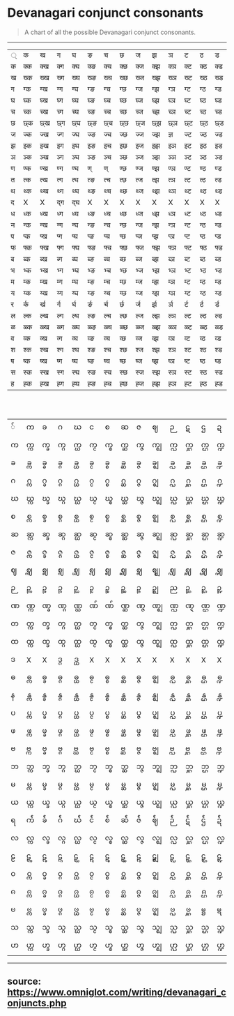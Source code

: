 

# Devanagari conjunct consonants

> A chart of all the possible Devanagari conjunct consonants.

-----
<table><tbody><tr><td>्</td><td>क</td><td>ख</td><td>ग</td><td>घ</td><td>ङ</td><td>च</td><td>छ</td><td>ज</td><td>झ</td><td>ञ</td><td>ट</td><td>ठ</td><td>ड</td><td>ढ</td><td>ण</td><td>त</td><td>थ</td><td>द</td><td>ध</td><td>न</td><td>प</td><td>फ</td><td>ब</td><td>भ</td><td>म</td><td>य</td><td>र</td><td>ल</td><td>ळ</td><td>व</td><td>श</td><td>ष</td><td>स</td><td>ह</td></tr><tr><td>क</td><td>क्क</td><td>क्ख</td><td>क्ग</td><td>क्घ</td><td>क्ङ</td><td>क्च</td><td>क्छ</td><td>क्ज</td><td>क्झ</td><td>क्ञ</td><td>क्ट</td><td>क्ठ</td><td>क्ड</td><td>क्ढ</td><td>क्ण</td><td>क्त</td><td>क्थ</td><td>क्द</td><td>क्ध</td><td>क्न</td><td>क्प</td><td>क्फ</td><td>क्ब</td><td>क्भ</td><td>क्म</td><td>क्य</td><td>क्र</td><td>क्ल</td><td>क्ळ</td><td>क्व</td><td>क्श</td><td>क्ष</td><td>क्स</td><td>क्ह</td></tr><tr><td>ख</td><td>ख्क</td><td>ख्ख</td><td>ख्ग</td><td>ख्घ</td><td>ख्ङ</td><td>ख्च</td><td>ख्छ</td><td>ख्ज</td><td>ख्झ</td><td>ख्ञ</td><td>ख्ट</td><td>ख्ठ</td><td>ख्ड</td><td>ख्ढ</td><td>ख्ण</td><td>ख्त</td><td>ख्थ</td><td>ख्द</td><td>ख्ध</td><td>ख्न</td><td>ख्प</td><td>ख्फ</td><td>ख्ब</td><td>ख्भ</td><td>ख्म</td><td>ख्य</td><td>ख्र</td><td>ख्ल</td><td>ख्ळ</td><td>ख्व</td><td>ख्श</td><td>ख्ष</td><td>ख्स</td><td>ख्ह</td></tr><tr><td>ग</td><td>ग्क</td><td>ग्ख</td><td>ग्ग</td><td>ग्घ</td><td>ग्ङ</td><td>ग्च</td><td>ग्छ</td><td>ग्ज</td><td>ग्झ</td><td>ग्ञ</td><td>ग्ट</td><td>ग्ठ</td><td>ग्ड</td><td>ग्ढ</td><td>ग्ण</td><td>ग्त</td><td>ग्थ</td><td>ग्द</td><td>ग्ध</td><td>ग्न</td><td>ग्प</td><td>ग्फ</td><td>ग्ब</td><td>ग्भ</td><td>ग्म</td><td>ग्य</td><td>ग्र</td><td>ग्ल</td><td>ग्ळ</td><td>ग्व</td><td>ग्श</td><td>ग्ष</td><td>ग्स</td><td>ग्ह</td></tr><tr><td>घ</td><td>घ्क</td><td>घ्ख</td><td>घ्ग</td><td>घ्घ</td><td>घ्ङ</td><td>घ्च</td><td>घ्छ</td><td>घ्ज</td><td>घ्झ</td><td>घ्ञ</td><td>घ्ट</td><td>घ्ठ</td><td>घ्ड</td><td>घ्ढ</td><td>घ्ण</td><td>घ्त</td><td>घ्थ</td><td>घ्द</td><td>घ्ध</td><td>घ्न</td><td>घ्प</td><td>घ्फ</td><td>घ्ब</td><td>घ्भ</td><td>घ्म</td><td>घ्य</td><td>घ्र</td><td>घ्ल</td><td>घ्ळ</td><td>घ्व</td><td>घ्श</td><td>घ्ष</td><td>घ्स</td><td>घ्ह</td></tr><tr><td>च</td><td>च्क</td><td>च्ख</td><td>च्ग</td><td>च्घ</td><td>च्ङ</td><td>च्च</td><td>च्छ</td><td>च्ज</td><td>च्झ</td><td>च्ञ</td><td>च्ट</td><td>च्ठ</td><td>च्ड</td><td>च्ढ</td><td>च्ण</td><td>च्त</td><td>च्थ</td><td>च्द</td><td>च्ध</td><td>च्न</td><td>च्प</td><td>च्फ</td><td>च्ब</td><td>च्भ</td><td>च्म</td><td>च्य</td><td>च्र</td><td>च्ल</td><td>च्ळ</td><td>च्व</td><td>च्श</td><td>च्ष</td><td>च्स</td><td>च्ह</td></tr><tr><td>छ</td><td>छ्क</td><td>छ्ख</td><td>छ्ग</td><td>छ्घ</td><td>छ्ङ</td><td>छ्च</td><td>छ्छ</td><td>छ्ज</td><td>छ्झ</td><td>छ्ञ</td><td>छ्ट</td><td>छ्ठ</td><td>छ्ड</td><td>छ्ढ</td><td>छ्ण</td><td>छ्त</td><td>छ्थ</td><td>छ्द</td><td>छ्ध</td><td>छ्न</td><td>छ्प</td><td>छ्फ</td><td>छ्ब</td><td>छ्भ</td><td>छ्म</td><td>छ्य</td><td>छ्र</td><td>छ्ल</td><td>छ्ळ</td><td>छ्व</td><td>छ्श</td><td>छ्ष</td><td>छ्स</td><td>छ्ह</td></tr><tr><td>ज</td><td>ज्क</td><td>ज्ख</td><td>ज्ग</td><td>ज्घ</td><td>ज्ङ</td><td>ज्च</td><td>ज्छ</td><td>ज्ज</td><td>ज्झ</td><td>ज्ञ</td><td>ज्ट</td><td>ज्ठ</td><td>ज्ड</td><td>ज्ढ</td><td>ज्ण</td><td>ज्त</td><td>ज्थ</td><td>ज्द</td><td>ज्ध</td><td>ज्न</td><td>ज्प</td><td>ज्फ</td><td>ज्ब</td><td>ज्भ</td><td>ज्म</td><td>ज्य</td><td>ज्र</td><td>ज्ल</td><td>ज्ळ</td><td>ज्व</td><td>ज्श</td><td>ज्ष</td><td>ज्स</td><td>ज्ह</td></tr><tr><td>झ</td><td>झ्क</td><td>झ्ख</td><td>झ्ग</td><td>झ्घ</td><td>झ्ङ</td><td>झ्च</td><td>झ्छ</td><td>झ्ज</td><td>झ्झ</td><td>झ्ञ</td><td>झ्ट</td><td>झ्ठ</td><td>झ्ड</td><td>झ्ढ</td><td>झ्ण</td><td>झ्त</td><td>झ्थ</td><td>झ्द</td><td>झ्ध</td><td>झ्न</td><td>झ्प</td><td>झ्फ</td><td>झ्ब</td><td>झ्भ</td><td>झ्म</td><td>झ्य</td><td>झ्र</td><td>झ्ल</td><td>झ्ळ</td><td>झ्व</td><td>झ्श</td><td>झ्ष</td><td>झ्स</td><td>झ्ह</td></tr><tr><td>ञ</td><td>ञ्क</td><td>ञ्ख</td><td>ञ्ग</td><td>ञ्घ</td><td>ञ्ङ</td><td>ञ्च</td><td>ञ्छ</td><td>ञ्ज</td><td>ञ्झ</td><td>ञ्ञ</td><td>ञ्ट</td><td>ञ्ठ</td><td>ञ्ड</td><td>ञ्ढ</td><td>ञ्ण</td><td>ञ्त</td><td>ञ्थ</td><td>ञ्द</td><td>ञ्ध</td><td>ञ्न</td><td>ञ्प</td><td>ञ्फ</td><td>ञ्ब</td><td>ञ्भ</td><td>ञ्म</td><td>ञ्य</td><td>ञ्र</td><td>ञ्ल</td><td>ञ्ळ</td><td>ञ्व</td><td>ञ्श</td><td>ञ्ष</td><td>ञ्स</td><td>ञ्ह</td></tr><tr><td>ण</td><td>ण्क</td><td>ण्ख</td><td>ण्ग</td><td>ण्घ</td><td>ण्</td><td>ण्</td><td>ण्छ</td><td>ण्ज</td><td>ण्झ</td><td>ण्ञ</td><td>ण्ट</td><td>ण्ठ</td><td>ण्ड</td><td>ण्ढ</td><td>ण्ण</td><td>ण्त</td><td>ण्थ</td><td>ण्द</td><td>ण्ध</td><td>ण्न</td><td>ण्प</td><td>ण्फ</td><td>ण्ब</td><td>ण्भ</td><td>ण्म</td><td>ण्य</td><td>ण्र</td><td>ण्ल</td><td>ण्ळ</td><td>ण्व</td><td>ण्श</td><td>ण्ष</td><td>ण्स</td><td>ण्ह</td></tr><tr><td>त</td><td>त्क</td><td>त्ख</td><td>त्ग</td><td>त्घ</td><td>त्ङ</td><td>त्च</td><td>त्छ</td><td>त्ज</td><td>त्झ</td><td>त्ञ</td><td>त्ट</td><td>त्ठ</td><td>त्ड</td><td>त्ढ</td><td>त्ण</td><td>त्त</td><td>त्थ</td><td>त्द</td><td>त्ध</td><td>त्न</td><td>त्प</td><td>त्फ</td><td>त्ब</td><td>त्भ</td><td>त्म</td><td>त्य</td><td>त्र</td><td>त्ल</td><td>त्ळ</td><td>त्व</td><td>त्श</td><td>त्ष</td><td>त्स</td><td>त्ह</td></tr><tr><td>थ</td><td>थ्क</td><td>थ्ख</td><td>थ्ग</td><td>थ्घ</td><td>थ्ङ</td><td>थ्च</td><td>थ्छ</td><td>थ्ज</td><td>थ्झ</td><td>थ्ञ</td><td>थ्ट</td><td>थ्ठ</td><td>थ्ड</td><td>थ्ढ</td><td>थ्ण</td><td>थ्त</td><td>थ्थ</td><td>थ्द</td><td>थ्ध</td><td>थ्न</td><td>थ्प</td><td>थ्फ</td><td>थ्ब</td><td>थ्भ</td><td>थ्म</td><td>थ्य</td><td>थ्र</td><td>थ्ल</td><td>थ्ळ</td><td>थ्व</td><td>थ्श</td><td>थ्ष</td><td>थ्स</td><td>थ्ह</td></tr><tr><td>द</td><td>X</td><td>X</td><td>द्ग</td><td>द्घ</td><td>X</td><td>X</td><td>X</td><td>X</td><td>X</td><td>X</td><td>X</td><td>X</td><td>X</td><td>X</td><td>X</td><td>X</td><td>X</td><td>द्द</td><td>द्ध</td><td>द्न</td><td>X</td><td>X</td><td>द्ब</td><td>द्भ</td><td>द्म</td><td>द्य</td><td>द्र</td><td>X</td><td>X</td><td>द्व</td><td>X</td><td>X</td><td>X</td><td>X</td></tr><tr><td>ध</td><td>ध्क</td><td>ध्ख</td><td>ध्ग</td><td>ध्घ</td><td>ध्ङ</td><td>ध्च</td><td>ध्छ</td><td>ध्ज</td><td>ध्झ</td><td>ध्ञ</td><td>ध्ट</td><td>ध्ठ</td><td>ध्ड</td><td>ध्ढ</td><td>ध्ण</td><td>ध्त</td><td>ध्थ</td><td>ध्द</td><td>ध्ध</td><td>ध्न</td><td>ध्प</td><td>ध्फ</td><td>ध्ब</td><td>ध्भ</td><td>ध्म</td><td>ध्य</td><td>ध्र</td><td>ध्ल</td><td>ध्ळ</td><td>ध्व</td><td>ध्श</td><td>ध्ष</td><td>ध्स</td><td>ध्ह</td></tr><tr><td>न</td><td>न्क</td><td>न्ख</td><td>न्ग</td><td>न्घ</td><td>न्ङ</td><td>न्च</td><td>न्छ</td><td>न्ज</td><td>न्झ</td><td>न्ञ</td><td>न्ट</td><td>न्ठ</td><td>न्ड</td><td>न्ढ</td><td>न्ण</td><td>न्त</td><td>न्थ</td><td>न्द</td><td>न्ध</td><td>न्न</td><td>न्प</td><td>न्फ</td><td>न्ब</td><td>न्भ</td><td>न्म</td><td>न्य</td><td>न्र</td><td>न्ल</td><td>न्ळ</td><td>न्व</td><td>न्श</td><td>न्ष</td><td>न्स</td><td>न्ह</td></tr><tr><td>प</td><td>प्क</td><td>प्ख</td><td>प्ग</td><td>प्घ</td><td>प्ङ</td><td>प्च</td><td>प्छ</td><td>प्ज</td><td>प्झ</td><td>प्ञ</td><td>प्ट</td><td>प्ठ</td><td>प्ड</td><td>प्ढ</td><td>प्ण</td><td>प्त</td><td>प्थ</td><td>प्द</td><td>प्ध</td><td>प्न</td><td>प्प</td><td>प्फ</td><td>प्ब</td><td>प्भ</td><td>प्म</td><td>प्य</td><td>प्र</td><td>प्ल</td><td>प्ळ</td><td>प्व</td><td>प्श</td><td>प्ष</td><td>प्स</td><td>प्ह</td></tr><tr><td>फ</td><td>फ्क</td><td>फ्ख</td><td>फ्ग</td><td>फ्घ</td><td>फ्ङ</td><td>फ्च</td><td>फ्छ</td><td>फ्ज</td><td>फ्झ</td><td>फ्ञ</td><td>फ्ट</td><td>फ्ठ</td><td>फ्ड</td><td>फ्ढ</td><td>फ्ण</td><td>फ्त</td><td>फ्थ</td><td>फ्द</td><td>फ्ध</td><td>फ्न</td><td>फ्प</td><td>फ्फ</td><td>फ्ब</td><td>फ्भ</td><td>फ्म</td><td>फ्य</td><td>फ्र</td><td>फ्ल</td><td>फ्ळ</td><td>फ्व</td><td>फ्श</td><td>फ्ष</td><td>फ्स</td><td>फ्ह</td></tr><tr><td>ब</td><td>ब्क</td><td>ब्ख</td><td>ब्ग</td><td>ब्घ</td><td>ब्ङ</td><td>ब्च</td><td>ब्छ</td><td>ब्ज</td><td>ब्झ</td><td>ब्ञ</td><td>ब्ट</td><td>ब्ठ</td><td>ब्ड</td><td>ब्ढ</td><td>ब्ण</td><td>ब्त</td><td>ब्थ</td><td>ब्द</td><td>ब्ध</td><td>ब्न</td><td>ब्प</td><td>ब्फ</td><td>ब्ब</td><td>ब्भ</td><td>ब्म</td><td>ब्य</td><td>ब्र</td><td>ब्ल</td><td>ब्ळ</td><td>ब्व</td><td>ब्श</td><td>ब्ष</td><td>ब्स</td><td>ब्ह</td></tr><tr><td>भ</td><td>भ्क</td><td>भ्ख</td><td>भ्ग</td><td>भ्घ</td><td>भ्ङ</td><td>भ्च</td><td>भ्छ</td><td>भ्ज</td><td>भ्झ</td><td>भ्ञ</td><td>भ्ट</td><td>भ्ठ</td><td>भ्ड</td><td>भ्ढ</td><td>भ्ण</td><td>भ्त</td><td>भ्थ</td><td>भ्द</td><td>भ्ध</td><td>भ्न</td><td>भ्प</td><td>भ्फ</td><td>भ्ब</td><td>भ्भ</td><td>भ्म</td><td>भ्य</td><td>भ्र</td><td>भ्ल</td><td>भ्ळ</td><td>भ्व</td><td>भ्श</td><td>भ्ष</td><td>भ्स</td><td>भ्ह</td></tr><tr><td>म</td><td>म्क</td><td>म्ख</td><td>म्ग</td><td>म्घ</td><td>म्ङ</td><td>म्च</td><td>म्छ</td><td>म्ज</td><td>म्झ</td><td>म्ञ</td><td>म्ट</td><td>म्ठ</td><td>म्ड</td><td>म्ढ</td><td>म्ण</td><td>म्त</td><td>म्थ</td><td>म्द</td><td>म्ध</td><td>म्न</td><td>म्प</td><td>म्फ</td><td>म्ब</td><td>म्भ</td><td>म्म</td><td>म्य</td><td>म्र</td><td>म्ल</td><td>म्ळ</td><td>म्व</td><td>म्श</td><td>म्ष</td><td>म्स</td><td>म्ह</td></tr><tr><td>य</td><td>य्क</td><td>य्ख</td><td>य्ग</td><td>य्घ</td><td>य्ङ</td><td>य्च</td><td>य्छ</td><td>य्ज</td><td>य्झ</td><td>य्ञ</td><td>य्ट</td><td>य्ठ</td><td>य्ड</td><td>य्ढ</td><td>य्ण</td><td>य्त</td><td>य्थ</td><td>य्द</td><td>य्ध</td><td>य्न</td><td>य्प</td><td>य्फ</td><td>य्ब</td><td>य्भ</td><td>य्म</td><td>य्य</td><td>य्र</td><td>य्ल</td><td>य्ळ</td><td>य्व</td><td>य्श</td><td>य्ष</td><td>य्स</td><td>य्ह</td></tr><tr><td>र</td><td>र्क</td><td>र्ख</td><td>र्ग</td><td>र्घ</td><td>र्ङ</td><td>र्च</td><td>र्छ</td><td>र्ज</td><td>र्झ</td><td>र्ञ</td><td>र्ट</td><td>र्ठ</td><td>र्ड</td><td>र्ढ</td><td>र्ण</td><td>र्त</td><td>र्थ</td><td>र्द</td><td>र्ध</td><td>र्न</td><td>र्प</td><td>र्फ</td><td>र्ब</td><td>र्भ</td><td>र्म</td><td>र्य</td><td>र्र</td><td>र्ल</td><td>र्ळ</td><td>र्व</td><td>र्श</td><td>र्ष</td><td>र्स</td><td>र्ह</td></tr><tr><td>ल</td><td>ल्क</td><td>ल्ख</td><td>ल्ग</td><td>ल्घ</td><td>ल्ङ</td><td>ल्च</td><td>ल्छ</td><td>ल्ज</td><td>ल्झ</td><td>ल्ञ</td><td>ल्ट</td><td>ल्ठ</td><td>ल्ड</td><td>ल्ढ</td><td>ल्ण</td><td>ल्त</td><td>ल्थ</td><td>ल्द</td><td>ल्ध</td><td>ल्न</td><td>ल्प</td><td>ल्फ</td><td>ल्ब</td><td>ल्भ</td><td>ल्म</td><td>ल्य</td><td>ल्र</td><td>ल्ल</td><td>ल्ळ</td><td>ल्व</td><td>ल्श</td><td>ल्ष</td><td>ल्स</td><td>ल्ह</td></tr><tr><td>ळ</td><td>ळ्क</td><td>ळ्ख</td><td>ळ्ग</td><td>ळ्घ</td><td>ळ्ङ</td><td>ळ्च</td><td>ळ्छ</td><td>ळ्ज</td><td>ळ्झ</td><td>ळ्ञ</td><td>ळ्ट</td><td>ळ्ठ</td><td>ळ्ड</td><td>ळ्ढ</td><td>ळ्ण</td><td>ळ्त</td><td>ळ्थ</td><td>ळ्द</td><td>ळ्ध</td><td>ळ्न</td><td>ळ्प</td><td>ळ्फ</td><td>ळ्ब</td><td>ळ्भ</td><td>ळ्म</td><td>ळ्य</td><td>ळ्र</td><td>ळ्ल</td><td>ळ्ळ</td><td>ळ्व</td><td>ळ्श</td><td>ळ्ष</td><td>ळ्स</td><td>ळ्ह</td></tr><tr><td>व</td><td>व्क</td><td>व्ख</td><td>व्ग</td><td>व्घ</td><td>व्ङ</td><td>व्च</td><td>व्छ</td><td>व्ज</td><td>व्झ</td><td>व्ञ</td><td>व्ट</td><td>व्ठ</td><td>व्ड</td><td>व्ढ</td><td>व्ण</td><td>व्त</td><td>व्थ</td><td>व्द</td><td>व्ध</td><td>व्न</td><td>व्प</td><td>व्फ</td><td>व्ब</td><td>व्भ</td><td>व्म</td><td>व्य</td><td>व्र</td><td>व्ल</td><td>व्ळ</td><td>व्व</td><td>व्श</td><td>व्ष</td><td>व्स</td><td>व्ह</td></tr><tr><td>श</td><td>श्क</td><td>श्ख</td><td>श्ग</td><td>श्घ</td><td>श्ङ</td><td>श्च</td><td>श्छ</td><td>श्ज</td><td>श्झ</td><td>श्ञ</td><td>श्ट</td><td>श्ठ</td><td>श्ड</td><td>श्ढ</td><td>श्ण</td><td>श्त</td><td>श्थ</td><td>श्द</td><td>श्ध</td><td>श्न</td><td>श्प</td><td>श्फ</td><td>श्ब</td><td>श्भ</td><td>श्म</td><td>श्य</td><td>श्र</td><td>श्ल</td><td>श्ळ</td><td>श्व</td><td>श्श</td><td>श्ष</td><td>श्स</td><td>श्ह</td></tr><tr><td>ष</td><td>ष्क</td><td>ष्ख</td><td>ष्ग</td><td>ष्घ</td><td>ष्ङ</td><td>ष्च</td><td>ष्छ</td><td>ष्ज</td><td>ष्झ</td><td>ष्ञ</td><td>ष्ट</td><td>ष्ठ</td><td>ष्ड</td><td>ष्ढ</td><td>ष्ण</td><td>ष्त</td><td>ष्थ</td><td>ष्द</td><td>ष्ध</td><td>ष्न</td><td>ष्प</td><td>ष्फ</td><td>ष्ब</td><td>ष्भ</td><td>ष्म</td><td>ष्य</td><td>ष्र</td><td>ष्ल</td><td>ष्ळ</td><td>ष्व</td><td>ष्श</td><td>ष्ष</td><td>ष्स</td><td>ष्ह</td></tr><tr><td>स</td><td>स्क</td><td>स्ख</td><td>स्ग</td><td>स्घ</td><td>स्ङ</td><td>स्च</td><td>स्छ</td><td>स्ज</td><td>स्झ</td><td>स्ञ</td><td>स्ट</td><td>स्ठ</td><td>स्ड</td><td>स्ढ</td><td>स्ण</td><td>स्त</td><td>स्थ</td><td>स्द</td><td>स्ध</td><td>स्न</td><td>स्प</td><td>स्फ</td><td>स्ब</td><td>स्भ</td><td>स्म</td><td>स्य</td><td>स्र</td><td>स्ल</td><td>स्ळ</td><td>स्व</td><td>स्श</td><td>स्ष</td><td>स्स</td><td>स्ह</td></tr><tr><td>ह</td><td>ह्क</td><td>ह्ख</td><td>ह्ग</td><td>ह्घ</td><td>ह्ङ</td><td>ह्च</td><td>ह्छ</td><td>ह्ज</td><td>ह्झ</td><td>ह्ञ</td><td>ह्ट</td><td>ह्ठ</td><td>ह्ड</td><td>ह्ढ</td><td>ह्ण</td><td>ह्त</td><td>ह्थ</td><td>ह्द</td><td>ह्ध</td><td>ह्न</td><td>ह्प</td><td>ह्फ</td><td>ह्ब</td><td>ह्भ</td><td>ह्म</td><td>ह्य</td><td>ह्र</td><td>ह्ल</td><td>ह्ळ</td><td>ह्व</td><td>ह्श</td><td>ह्ष</td><td>ह्स</td><td>ह्ह</td></tr></tbody></table>


<span class="printhide"><br/> </span> <br/><div data-v-92d09ab6="" class="burmese" style="font-size: 100%;"><table><tbody><tr><td>်</td><td>က</td><td>ခ</td><td>ဂ</td><td>ဃ</td><td>င</td><td>စ</td><td>ဆ</td><td>ဇ</td><td>ဈ</td><td>ဉ</td><td>ဋ</td><td>ဌ</td><td>ဍ</td><td>ဎ</td><td>ဏ</td><td>တ</td><td>ထ</td><td>ဒ</td><td>ဓ</td><td>န</td><td>ပ</td><td>ဖ</td><td>ဗ</td><td>ဘ</td><td>မ</td><td>ယ</td><td>ရ</td><td>လ</td><td>ဠ</td><td>ဝ</td><td>ၐ</td><td>ၑ</td><td>သ</td><td>ဟ</td></tr><tr><td>က</td><td>က္က</td><td>က္ခ</td><td>က္ဂ</td><td>က္ဃ</td><td>က္င</td><td>က္စ</td><td>က္ဆ</td><td>က္ဇ</td><td>က္ဈ</td><td>က္ဉ</td><td>က္ဋ</td><td>က္ဌ</td><td>က္ဍ</td><td>က္ဎ</td><td>က္ဏ</td><td>က္တ</td><td>က္ထ</td><td>က္ဒ</td><td>က္ဓ</td><td>က္န</td><td>က္ပ</td><td>က္ဖ</td><td>က္ဗ</td><td>က္ဘ</td><td>က္မ</td><td>ကျ</td><td>ကြ</td><td>က္လ</td><td>က္ဠ</td><td>ကွ</td><td>က္ၐ</td><td>က္ၑ</td><td>က္သ</td><td>ကှ</td></tr><tr><td>ခ</td><td>ခ္က</td><td>ခ္ခ</td><td>ခ္ဂ</td><td>ခ္ဃ</td><td>ခ္င</td><td>ခ္စ</td><td>ခ္ဆ</td><td>ခ္ဇ</td><td>ခ္ဈ</td><td>ခ္ဉ</td><td>ခ္ဋ</td><td>ခ္ဌ</td><td>ခ္ဍ</td><td>ခ္ဎ</td><td>ခ္ဏ</td><td>ခ္တ</td><td>ခ္ထ</td><td>ခ္ဒ</td><td>ခ္ဓ</td><td>ခ္န</td><td>ခ္ပ</td><td>ခ္ဖ</td><td>ခ္ဗ</td><td>ခ္ဘ</td><td>ခ္မ</td><td>ချ</td><td>ခြ</td><td>ခ္လ</td><td>ခ္ဠ</td><td>ခွ</td><td>ခ္ၐ</td><td>ခ္ၑ</td><td>ခ္သ</td><td>ခှ</td></tr><tr><td>ဂ</td><td>ဂ္က</td><td>ဂ္ခ</td><td>ဂ္ဂ</td><td>ဂ္ဃ</td><td>ဂ္င</td><td>ဂ္စ</td><td>ဂ္ဆ</td><td>ဂ္ဇ</td><td>ဂ္ဈ</td><td>ဂ္ဉ</td><td>ဂ္ဋ</td><td>ဂ္ဌ</td><td>ဂ္ဍ</td><td>ဂ္ဎ</td><td>ဂ္ဏ</td><td>ဂ္တ</td><td>ဂ္ထ</td><td>ဂ္ဒ</td><td>ဂ္ဓ</td><td>ဂ္န</td><td>ဂ္ပ</td><td>ဂ္ဖ</td><td>ဂ္ဗ</td><td>ဂ္ဘ</td><td>ဂ္မ</td><td>ဂျ</td><td>ဂြ</td><td>ဂ္လ</td><td>ဂ္ဠ</td><td>ဂွ</td><td>ဂ္ၐ</td><td>ဂ္ၑ</td><td>ဂ္သ</td><td>ဂှ</td></tr><tr><td>ဃ</td><td>ဃ္က</td><td>ဃ္ခ</td><td>ဃ္ဂ</td><td>ဃ္ဃ</td><td>ဃ္င</td><td>ဃ္စ</td><td>ဃ္ဆ</td><td>ဃ္ဇ</td><td>ဃ္ဈ</td><td>ဃ္ဉ</td><td>ဃ္ဋ</td><td>ဃ္ဌ</td><td>ဃ္ဍ</td><td>ဃ္ဎ</td><td>ဃ္ဏ</td><td>ဃ္တ</td><td>ဃ္ထ</td><td>ဃ္ဒ</td><td>ဃ္ဓ</td><td>ဃ္န</td><td>ဃ္ပ</td><td>ဃ္ဖ</td><td>ဃ္ဗ</td><td>ဃ္ဘ</td><td>ဃ္မ</td><td>ဃျ</td><td>ဃြ</td><td>ဃ္လ</td><td>ဃ္ဠ</td><td>ဃွ</td><td>ဃ္ၐ</td><td>ဃ္ၑ</td><td>ဃ္သ</td><td>ဃှ</td></tr><tr><td>စ</td><td>စ္က</td><td>စ္ခ</td><td>စ္ဂ</td><td>စ္ဃ</td><td>စ္င</td><td>စ္စ</td><td>စ္ဆ</td><td>စ္ဇ</td><td>စ္ဈ</td><td>စ္ဉ</td><td>စ္ဋ</td><td>စ္ဌ</td><td>စ္ဍ</td><td>စ္ဎ</td><td>စ္ဏ</td><td>စ္တ</td><td>စ္ထ</td><td>စ္ဒ</td><td>စ္ဓ</td><td>စ္န</td><td>စ္ပ</td><td>စ္ဖ</td><td>စ္ဗ</td><td>စ္ဘ</td><td>စ္မ</td><td>စျ</td><td>စြ</td><td>စ္လ</td><td>စ္ဠ</td><td>စွ</td><td>စ္ၐ</td><td>စ္ၑ</td><td>စ္သ</td><td>စှ</td></tr><tr><td>ဆ</td><td>ဆ္က</td><td>ဆ္ခ</td><td>ဆ္ဂ</td><td>ဆ္ဃ</td><td>ဆ္င</td><td>ဆ္စ</td><td>ဆ္ဆ</td><td>ဆ္ဇ</td><td>ဆ္ဈ</td><td>ဆ္ဉ</td><td>ဆ္ဋ</td><td>ဆ္ဌ</td><td>ဆ္ဍ</td><td>ဆ္ဎ</td><td>ဆ္ဏ</td><td>ဆ္တ</td><td>ဆ္ထ</td><td>ဆ္ဒ</td><td>ဆ္ဓ</td><td>ဆ္န</td><td>ဆ္ပ</td><td>ဆ္ဖ</td><td>ဆ္ဗ</td><td>ဆ္ဘ</td><td>ဆ္မ</td><td>ဆျ</td><td>ဆြ</td><td>ဆ္လ</td><td>ဆ္ဠ</td><td>ဆွ</td><td>ဆ္ၐ</td><td>ဆ္ၑ</td><td>ဆ္သ</td><td>ဆှ</td></tr><tr><td>ဇ</td><td>ဇ္က</td><td>ဇ္ခ</td><td>ဇ္ဂ</td><td>ဇ္ဃ</td><td>ဇ္င</td><td>ဇ္စ</td><td>ဇ္ဆ</td><td>ဇ္ဇ</td><td>ဇ္ဈ</td><td>ဇ္ဉ</td><td>ဇ္ဋ</td><td>ဇ္ဌ</td><td>ဇ္ဍ</td><td>ဇ္ဎ</td><td>ဇ္ဏ</td><td>ဇ္တ</td><td>ဇ္ထ</td><td>ဇ္ဒ</td><td>ဇ္ဓ</td><td>ဇ္န</td><td>ဇ္ပ</td><td>ဇ္ဖ</td><td>ဇ္ဗ</td><td>ဇ္ဘ</td><td>ဇ္မ</td><td>ဇျ</td><td>ဇြ</td><td>ဇ္လ</td><td>ဇ္ဠ</td><td>ဇွ</td><td>ဇ္ၐ</td><td>ဇ္ၑ</td><td>ဇ္သ</td><td>ဇှ</td></tr><tr><td>ဈ</td><td>ဈ္က</td><td>ဈ္ခ</td><td>ဈ္ဂ</td><td>ဈ္ဃ</td><td>ဈ္င</td><td>ဈ္စ</td><td>ဈ္ဆ</td><td>ဈ္ဇ</td><td>ဈ္ဈ</td><td>ဈ္ဉ</td><td>ဈ္ဋ</td><td>ဈ္ဌ</td><td>ဈ္ဍ</td><td>ဈ္ဎ</td><td>ဈ္ဏ</td><td>ဈ္တ</td><td>ဈ္ထ</td><td>ဈ္ဒ</td><td>ဈ္ဓ</td><td>ဈ္န</td><td>ဈ္ပ</td><td>ဈ္ဖ</td><td>ဈ္ဗ</td><td>ဈ္ဘ</td><td>ဈ္မ</td><td>ဈျ</td><td>ဈြ</td><td>ဈ္လ</td><td>ဈ္ဠ</td><td>ဈွ</td><td>ဈ္ၐ</td><td>ဈ္ၑ</td><td>ဈ္သ</td><td>ဈှ</td></tr><tr><td>ဉ</td><td>ဉ္က</td><td>ဉ္ခ</td><td>ဉ္ဂ</td><td>ဉ္ဃ</td><td>ဉ္င</td><td>ဉ္စ</td><td>ဉ္ဆ</td><td>ဉ္ဇ</td><td>ဉ္ဈ</td><td>ည</td><td>ဉ္ဋ</td><td>ဉ္ဌ</td><td>ဉ္ဍ</td><td>ဉ္ဎ</td><td>ဉ္ဏ</td><td>ဉ္တ</td><td>ဉ္ထ</td><td>ဉ္ဒ</td><td>ဉ္ဓ</td><td>ဉ္န</td><td>ဉ္ပ</td><td>ဉ္ဖ</td><td>ဉ္ဗ</td><td>ဉ္ဘ</td><td>ဉ္မ</td><td>ဉျ</td><td>ဉြ</td><td>ဉ္လ</td><td>ဉ္ဠ</td><td>ဉွ</td><td>ဉ္ၐ</td><td>ဉ္ၑ</td><td>ဉ္သ</td><td>ဉှ</td></tr><tr><td>ဏ</td><td>ဏ္က</td><td>ဏ္ခ</td><td>ဏ္ဂ</td><td>ဏ္ဃ</td><td>ဏ်</td><td>ဏ်</td><td>ဏ္ဆ</td><td>ဏ္ဇ</td><td>ဏ္ဈ</td><td>ဏ္ဉ</td><td>ဏ္ဋ</td><td>ဏ္ဌ</td><td>ဏ္ဍ</td><td>ဏ္ဎ</td><td>ဏ္ဏ</td><td>ဏ္တ</td><td>ဏ္ထ</td><td>ဏ္ဒ</td><td>ဏ္ဓ</td><td>ဏ္န</td><td>ဏ္ပ</td><td>ဏ္ဖ</td><td>ဏ္ဗ</td><td>ဏ္ဘ</td><td>ဏ္မ</td><td>ဏျ</td><td>ဏြ</td><td>ဏ္လ</td><td>ဏ္ဠ</td><td>ဏွ</td><td>ဏ္ၐ</td><td>ဏ္ၑ</td><td>ဏ္သ</td><td>ဏှ</td></tr><tr><td>တ</td><td>တ္က</td><td>တ္ခ</td><td>တ္ဂ</td><td>တ္ဃ</td><td>တ္င</td><td>တ္စ</td><td>တ္ဆ</td><td>တ္ဇ</td><td>တ္ဈ</td><td>တ္ဉ</td><td>တ္ဋ</td><td>တ္ဌ</td><td>တ္ဍ</td><td>တ္ဎ</td><td>တ္ဏ</td><td>တ္တ</td><td>တ္ထ</td><td>တ္ဒ</td><td>တ္ဓ</td><td>တ္န</td><td>တ္ပ</td><td>တ္ဖ</td><td>တ္ဗ</td><td>တ္ဘ</td><td>တ္မ</td><td>တျ</td><td>တြ</td><td>တ္လ</td><td>တ္ဠ</td><td>တွ</td><td>တ္ၐ</td><td>တ္ၑ</td><td>တ္သ</td><td>တှ</td></tr><tr><td>ထ</td><td>ထ္က</td><td>ထ္ခ</td><td>ထ္ဂ</td><td>ထ္ဃ</td><td>ထ္င</td><td>ထ္စ</td><td>ထ္ဆ</td><td>ထ္ဇ</td><td>ထ္ဈ</td><td>ထ္ဉ</td><td>ထ္ဋ</td><td>ထ္ဌ</td><td>ထ္ဍ</td><td>ထ္ဎ</td><td>ထ္ဏ</td><td>ထ္တ</td><td>ထ္ထ</td><td>ထ္ဒ</td><td>ထ္ဓ</td><td>ထ္န</td><td>ထ္ပ</td><td>ထ္ဖ</td><td>ထ္ဗ</td><td>ထ္ဘ</td><td>ထ္မ</td><td>ထျ</td><td>ထြ</td><td>ထ္လ</td><td>ထ္ဠ</td><td>ထွ</td><td>ထ္ၐ</td><td>ထ္ၑ</td><td>ထ္သ</td><td>ထှ</td></tr><tr><td>ဒ</td><td>X</td><td>X</td><td>ဒ္ဂ</td><td>ဒ္ဃ</td><td>X</td><td>X</td><td>X</td><td>X</td><td>X</td><td>X</td><td>X</td><td>X</td><td>X</td><td>X</td><td>X</td><td>X</td><td>X</td><td>ဒ္ဒ</td><td>ဒ္ဓ</td><td>ဒ္န</td><td>X</td><td>X</td><td>ဒ္ဗ</td><td>ဒ္ဘ</td><td>ဒ္မ</td><td>ဒျ</td><td>ဒြ</td><td>X</td><td>X</td><td>ဒွ</td><td>X</td><td>X</td><td>X</td><td>X</td></tr><tr><td>ဓ</td><td>ဓ္က</td><td>ဓ္ခ</td><td>ဓ္ဂ</td><td>ဓ္ဃ</td><td>ဓ္င</td><td>ဓ္စ</td><td>ဓ္ဆ</td><td>ဓ္ဇ</td><td>ဓ္ဈ</td><td>ဓ္ဉ</td><td>ဓ္ဋ</td><td>ဓ္ဌ</td><td>ဓ္ဍ</td><td>ဓ္ဎ</td><td>ဓ္ဏ</td><td>ဓ္တ</td><td>ဓ္ထ</td><td>ဓ္ဒ</td><td>ဓ္ဓ</td><td>ဓ္န</td><td>ဓ္ပ</td><td>ဓ္ဖ</td><td>ဓ္ဗ</td><td>ဓ္ဘ</td><td>ဓ္မ</td><td>ဓျ</td><td>ဓြ</td><td>ဓ္လ</td><td>ဓ္ဠ</td><td>ဓွ</td><td>ဓ္ၐ</td><td>ဓ္ၑ</td><td>ဓ္သ</td><td>ဓှ</td></tr><tr><td>န</td><td>န္က</td><td>န္ခ</td><td>န္ဂ</td><td>န္ဃ</td><td>န္င</td><td>န္စ</td><td>န္ဆ</td><td>န္ဇ</td><td>န္ဈ</td><td>န္ဉ</td><td>န္ဋ</td><td>န္ဌ</td><td>န္ဍ</td><td>န္ဎ</td><td>န္ဏ</td><td>န္တ</td><td>န္ထ</td><td>န္ဒ</td><td>န္ဓ</td><td>န္န</td><td>န္ပ</td><td>န္ဖ</td><td>န္ဗ</td><td>န္ဘ</td><td>န္မ</td><td>နျ</td><td>နြ</td><td>န္လ</td><td>န္ဠ</td><td>နွ</td><td>န္ၐ</td><td>န္ၑ</td><td>န္သ</td><td>နှ</td></tr><tr><td>ပ</td><td>ပ္က</td><td>ပ္ခ</td><td>ပ္ဂ</td><td>ပ္ဃ</td><td>ပ္င</td><td>ပ္စ</td><td>ပ္ဆ</td><td>ပ္ဇ</td><td>ပ္ဈ</td><td>ပ္ဉ</td><td>ပ္ဋ</td><td>ပ္ဌ</td><td>ပ္ဍ</td><td>ပ္ဎ</td><td>ပ္ဏ</td><td>ပ္တ</td><td>ပ္ထ</td><td>ပ္ဒ</td><td>ပ္ဓ</td><td>ပ္န</td><td>ပ္ပ</td><td>ပ္ဖ</td><td>ပ္ဗ</td><td>ပ္ဘ</td><td>ပ္မ</td><td>ပျ</td><td>ပြ</td><td>ပ္လ</td><td>ပ္ဠ</td><td>ပွ</td><td>ပ္ၐ</td><td>ပ္ၑ</td><td>ပ္သ</td><td>ပှ</td></tr><tr><td>ဖ</td><td>ဖ္က</td><td>ဖ္ခ</td><td>ဖ္ဂ</td><td>ဖ္ဃ</td><td>ဖ္င</td><td>ဖ္စ</td><td>ဖ္ဆ</td><td>ဖ္ဇ</td><td>ဖ္ဈ</td><td>ဖ္ဉ</td><td>ဖ္ဋ</td><td>ဖ္ဌ</td><td>ဖ္ဍ</td><td>ဖ္ဎ</td><td>ဖ္ဏ</td><td>ဖ္တ</td><td>ဖ္ထ</td><td>ဖ္ဒ</td><td>ဖ္ဓ</td><td>ဖ္န</td><td>ဖ္ပ</td><td>ဖ္ဖ</td><td>ဖ္ဗ</td><td>ဖ္ဘ</td><td>ဖ္မ</td><td>ဖျ</td><td>ဖြ</td><td>ဖ္လ</td><td>ဖ္ဠ</td><td>ဖွ</td><td>ဖ္ၐ</td><td>ဖ္ၑ</td><td>ဖ္သ</td><td>ဖှ</td></tr><tr><td>ဗ</td><td>ဗ္က</td><td>ဗ္ခ</td><td>ဗ္ဂ</td><td>ဗ္ဃ</td><td>ဗ္င</td><td>ဗ္စ</td><td>ဗ္ဆ</td><td>ဗ္ဇ</td><td>ဗ္ဈ</td><td>ဗ္ဉ</td><td>ဗ္ဋ</td><td>ဗ္ဌ</td><td>ဗ္ဍ</td><td>ဗ္ဎ</td><td>ဗ္ဏ</td><td>ဗ္တ</td><td>ဗ္ထ</td><td>ဗ္ဒ</td><td>ဗ္ဓ</td><td>ဗ္န</td><td>ဗ္ပ</td><td>ဗ္ဖ</td><td>ဗ္ဗ</td><td>ဗ္ဘ</td><td>ဗ္မ</td><td>ဗျ</td><td>ဗြ</td><td>ဗ္လ</td><td>ဗ္ဠ</td><td>ဗွ</td><td>ဗ္ၐ</td><td>ဗ္ၑ</td><td>ဗ္သ</td><td>ဗှ</td></tr><tr><td>ဘ</td><td>ဘ္က</td><td>ဘ္ခ</td><td>ဘ္ဂ</td><td>ဘ္ဃ</td><td>ဘ္င</td><td>ဘ္စ</td><td>ဘ္ဆ</td><td>ဘ္ဇ</td><td>ဘ္ဈ</td><td>ဘ္ဉ</td><td>ဘ္ဋ</td><td>ဘ္ဌ</td><td>ဘ္ဍ</td><td>ဘ္ဎ</td><td>ဘ္ဏ</td><td>ဘ္တ</td><td>ဘ္ထ</td><td>ဘ္ဒ</td><td>ဘ္ဓ</td><td>ဘ္န</td><td>ဘ္ပ</td><td>ဘ္ဖ</td><td>ဘ္ဗ</td><td>ဘ္ဘ</td><td>ဘ္မ</td><td>ဘျ</td><td>ဘြ</td><td>ဘ္လ</td><td>ဘ္ဠ</td><td>ဘွ</td><td>ဘ္ၐ</td><td>ဘ္ၑ</td><td>ဘ္သ</td><td>ဘှ</td></tr><tr><td>မ</td><td>မ္က</td><td>မ္ခ</td><td>မ္ဂ</td><td>မ္ဃ</td><td>မ္င</td><td>မ္စ</td><td>မ္ဆ</td><td>မ္ဇ</td><td>မ္ဈ</td><td>မ္ဉ</td><td>မ္ဋ</td><td>မ္ဌ</td><td>မ္ဍ</td><td>မ္ဎ</td><td>မ္ဏ</td><td>မ္တ</td><td>မ္ထ</td><td>မ္ဒ</td><td>မ္ဓ</td><td>မ္န</td><td>မ္ပ</td><td>မ္ဖ</td><td>မ္ဗ</td><td>မ္ဘ</td><td>မ္မ</td><td>မျ</td><td>မြ</td><td>မ္လ</td><td>မ္ဠ</td><td>မွ</td><td>မ္ၐ</td><td>မ္ၑ</td><td>မ္သ</td><td>မှ</td></tr><tr><td>ယ</td><td>ယ္က</td><td>ယ္ခ</td><td>ယ္ဂ</td><td>ယ္ဃ</td><td>ယ္င</td><td>ယ္စ</td><td>ယ္ဆ</td><td>ယ္ဇ</td><td>ယ္ဈ</td><td>ယ္ဉ</td><td>ယ္ဋ</td><td>ယ္ဌ</td><td>ယ္ဍ</td><td>ယ္ဎ</td><td>ယ္ဏ</td><td>ယ္တ</td><td>ယ္ထ</td><td>ယ္ဒ</td><td>ယ္ဓ</td><td>ယ္န</td><td>ယ္ပ</td><td>ယ္ဖ</td><td>ယ္ဗ</td><td>ယ္ဘ</td><td>ယ္မ</td><td>ယျ</td><td>ယြ</td><td>ယ္လ</td><td>ယ္ဠ</td><td>ယွ</td><td>ယ္ၐ</td><td>ယ္ၑ</td><td>ယ္သ</td><td>ယှ</td></tr><tr><td>ရ</td><td>ရ်္က</td><td>ရ်္ခ</td><td>ရ်္ဂ</td><td>ရ်္ဃ</td><td>ရ်္င</td><td>ရ်္စ</td><td>ရ်္ဆ</td><td>ရ်္ဇ</td><td>ရ်္ဈ</td><td>ရ်္ဉ</td><td>ရ်္ဋ</td><td>ရ်္ဌ</td><td>ရ်္ဍ</td><td>ရ်္ဎ</td><td>ရ်္ဏ</td><td>ရ်္တ</td><td>ရ်္ထ</td><td>ရ်္ဒ</td><td>ရ်္ဓ</td><td>ရ်္န</td><td>ရ်္ပ</td><td>ရ်္ဖ</td><td>ရ်္ဗ</td><td>ရ်္ဘ</td><td>ရ်္မ</td><td>ရ်္ယ</td><td>ရ်္ရ</td><td>ရ်္လ</td><td>ရ်္ဠ</td><td>ရ်္ဝ</td><td>ရ်္ၐ</td><td>ရ်္ၑ</td><td>ရ်္သ</td><td>ရ်္ဟ</td></tr><tr><td>လ</td><td>လ္က</td><td>လ္ခ</td><td>လ္ဂ</td><td>လ္ဃ</td><td>လ္င</td><td>လ္စ</td><td>လ္ဆ</td><td>လ္ဇ</td><td>လ္ဈ</td><td>လ္ဉ</td><td>လ္ဋ</td><td>လ္ဌ</td><td>လ္ဍ</td><td>လ္ဎ</td><td>လ္ဏ</td><td>လ္တ</td><td>လ္ထ</td><td>လ္ဒ</td><td>လ္ဓ</td><td>လ္န</td><td>လ္ပ</td><td>လ္ဖ</td><td>လ္ဗ</td><td>လ္ဘ</td><td>လ္မ</td><td>လျ</td><td>လြ</td><td>လ္လ</td><td>လ္ဠ</td><td>လွ</td><td>လ္ၐ</td><td>လ္ၑ</td><td>လ္သ</td><td>လှ</td></tr><tr><td>ဠ</td><td>ဠ္က</td><td>ဠ္ခ</td><td>ဠ္ဂ</td><td>ဠ္ဃ</td><td>ဠ္င</td><td>ဠ္စ</td><td>ဠ္ဆ</td><td>ဠ္ဇ</td><td>ဠ္ဈ</td><td>ဠ္ဉ</td><td>ဠ္ဋ</td><td>ဠ္ဌ</td><td>ဠ္ဍ</td><td>ဠ္ဎ</td><td>ဠ္ဏ</td><td>ဠ္တ</td><td>ဠ္ထ</td><td>ဠ္ဒ</td><td>ဠ္ဓ</td><td>ဠ္န</td><td>ဠ္ပ</td><td>ဠ္ဖ</td><td>ဠ္ဗ</td><td>ဠ္ဘ</td><td>ဠ္မ</td><td>ဠျ</td><td>ဠြ</td><td>ဠ္လ</td><td>ဠ္ဠ</td><td>ဠွ</td><td>ဠ္ၐ</td><td>ဠ္ၑ</td><td>ဠ္သ</td><td>ဠှ</td></tr><tr><td>ဝ</td><td>ဝ္က</td><td>ဝ္ခ</td><td>ဝ္ဂ</td><td>ဝ္ဃ</td><td>ဝ္င</td><td>ဝ္စ</td><td>ဝ္ဆ</td><td>ဝ္ဇ</td><td>ဝ္ဈ</td><td>ဝ္ဉ</td><td>ဝ္ဋ</td><td>ဝ္ဌ</td><td>ဝ္ဍ</td><td>ဝ္ဎ</td><td>ဝ္ဏ</td><td>ဝ္တ</td><td>ဝ္ထ</td><td>ဝ္ဒ</td><td>ဝ္ဓ</td><td>ဝ္န</td><td>ဝ္ပ</td><td>ဝ္ဖ</td><td>ဝ္ဗ</td><td>ဝ္ဘ</td><td>ဝ္မ</td><td>ဝျ</td><td>ဝြ</td><td>ဝ္လ</td><td>ဝ္ဠ</td><td>ဝွ</td><td>ဝ္ၐ</td><td>ဝ္ၑ</td><td>ဝ္သ</td><td>ဝှ</td></tr><tr><td>ၐ</td><td>ၐ္က</td><td>ၐ္ခ</td><td>ၐ္ဂ</td><td>ၐ္ဃ</td><td>ၐ္င</td><td>ၐ္စ</td><td>ၐ္ဆ</td><td>ၐ္ဇ</td><td>ၐ္ဈ</td><td>ၐ္ဉ</td><td>ၐ္ဋ</td><td>ၐ္ဌ</td><td>ၐ္ဍ</td><td>ၐ္ဎ</td><td>ၐ္ဏ</td><td>ၐ္တ</td><td>ၐ္ထ</td><td>ၐ္ဒ</td><td>ၐ္ဓ</td><td>ၐ္န</td><td>ၐ္ပ</td><td>ၐ္ဖ</td><td>ၐ္ဗ</td><td>ၐ္ဘ</td><td>ၐ္မ</td><td>ၐျ</td><td>ၐြ</td><td>ၐ္လ</td><td>ၐ္ဠ</td><td>ၐွ</td><td>ၐ္ၐ</td><td>ၐ္ၑ</td><td>ၐ္သ</td><td>ၐှ</td></tr><tr><td>ၑ</td><td>ၑ္က</td><td>ၑ္ခ</td><td>ၑ္ဂ</td><td>ၑ္ဃ</td><td>ၑ္င</td><td>ၑ္စ</td><td>ၑ္ဆ</td><td>ၑ္ဇ</td><td>ၑ္ဈ</td><td>ၑ္ဉ</td><td>ၑ္ဋ</td><td>ၑ္ဌ</td><td>ၑ္ဍ</td><td>ၑ္ဎ</td><td>ၑ္ဏ</td><td>ၑ္တ</td><td>ၑ္ထ</td><td>ၑ္ဒ</td><td>ၑ္ဓ</td><td>ၑ္န</td><td>ၑ္ပ</td><td>ၑ္ဖ</td><td>ၑ္ဗ</td><td>ၑ္ဘ</td><td>ၑ္မ</td><td>ၑျ</td><td>ၑြ</td><td>ၑ္လ</td><td>ၑ္ဠ</td><td>ၑွ</td><td>ၑ္ၐ</td><td>ၑ္ၑ</td><td>ၑ္သ</td><td>ၑှ</td></tr><tr><td>သ</td><td>သ္က</td><td>သ္ခ</td><td>သ္ဂ</td><td>သ္ဃ</td><td>သ္င</td><td>သ္စ</td><td>သ္ဆ</td><td>သ္ဇ</td><td>သ္ဈ</td><td>သ္ဉ</td><td>သ္ဋ</td><td>သ္ဌ</td><td>သ္ဍ</td><td>သ္ဎ</td><td>သ္ဏ</td><td>သ္တ</td><td>သ္ထ</td><td>သ္ဒ</td><td>သ္ဓ</td><td>သ္န</td><td>သ္ပ</td><td>သ္ဖ</td><td>သ္ဗ</td><td>သ္ဘ</td><td>သ္မ</td><td>သျ</td><td>သြ</td><td>သ္လ</td><td>သ္ဠ</td><td>သွ</td><td>သ္ၐ</td><td>သ္ၑ</td><td>ဿ</td><td>သှ</td></tr><tr><td>ဟ</td><td>ဟ္က</td><td>ဟ္ခ</td><td>ဟ္ဂ</td><td>ဟ္ဃ</td><td>ဟ္င</td><td>ဟ္စ</td><td>ဟ္ဆ</td><td>ဟ္ဇ</td><td>ဟ္ဈ</td><td>ဟ္ဉ</td><td>ဟ္ဋ</td><td>ဟ္ဌ</td><td>ဟ္ဍ</td><td>ဟ္ဎ</td><td>ဟ္ဏ</td><td>ဟ္တ</td><td>ဟ္ထ</td><td>ဟ္ဒ</td><td>ဟ္ဓ</td><td>ဟ္န</td><td>ဟ္ပ</td><td>ဟ္ဖ</td><td>ဟ္ဗ</td><td>ဟ္ဘ</td><td>ဟ္မ</td><td>ဟျ</td><td>ဟြ</td><td>ဟ္လ</td><td>ဟ္ဠ</td><td>ဟွ</td><td>ဟ္ၐ</td><td>ဟ္ၑ</td><td>ဟ္သ</td><td>ဟှ</td></tr></tbody></table></div></span>

-----
source: https://www.omniglot.com/writing/devanagari_conjuncts.php
-----

